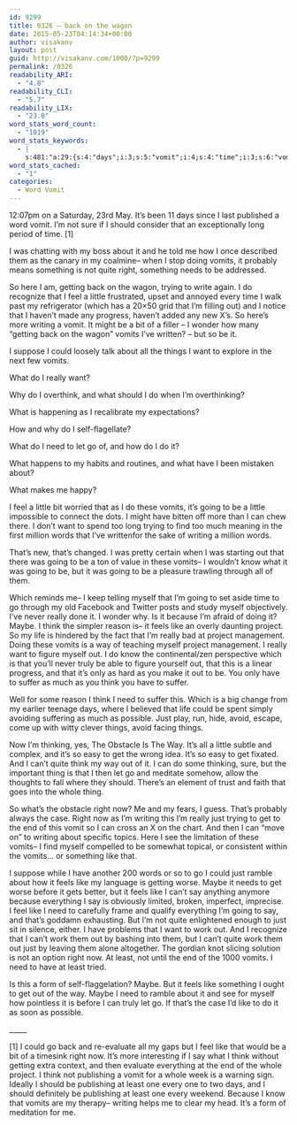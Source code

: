 ```yaml
---
id: 9299
title: 0326 – back on the wagon
date: 2015-05-23T04:14:34+00:00
author: visakanv
layout: post
guid: http://visakanv.com/1000/?p=9299
permalink: /0326
readability_ARI:
  - "4.8"
readability_CLI:
  - "5.7"
readability_LIX:
  - "23.8"
word_stats_word_count:
  - "1019"
word_stats_keywords:
  - |
    s:481:"a:29:{s:4:"days";i:3;s:5:"vomit";i:4;s:4:"time";i:3;s:6:"vomits";i:10;s:5:"right";i:5;s:6:"trying";i:3;s:4:"feel";i:4;s:6:"little";i:4;s:7:"writing";i:5;s:6:"things";i:3;s:4:"want";i:5;s:6:"really";i:5;s:4:"need";i:5;s:5:"going";i:6;s:5:"words";i:3;s:4:"know";i:3;s:7:"because";i:3;s:5:"maybe";i:4;s:5:"think";i:6;s:5:"feels";i:4;s:4:"like";i:8;s:7:"project";i:4;s:6:"suffer";i:3;s:4:"just";i:5;s:5:"can't";i:4;s:5:"whole";i:3;s:4:"work";i:3;s:5:"least";i:4;s:10:"publishing";i:3;}";
word_stats_cached:
  - "1"
categories:
  - Word Vomit
---
```

12:07pm on a Saturday, 23rd May. It&#8217;s been 11 days since I last published a word vomit. I&#8217;m not sure if I should consider that an exceptionally long period of time. [1]

I was chatting with my boss about it and he told me how I once described them as the canary in my coalmine– when I stop doing vomits, it probably means something is not quite right, something needs to be addressed.

So here I am, getting back on the wagon, trying to write again. I do recognize that I feel a little frustrated, upset and annoyed every time I walk past my refrigerator (which has a 20&#215;50 grid that I&#8217;m filling out) and I notice that I haven&#8217;t made any progress, haven&#8217;t added any new X&#8217;s. So here&#8217;s more writing a vomit. It might be a bit of a filler – I wonder how many &#8220;getting back on the wagon&#8221; vomits I&#8217;ve written? – but so be it. 

I suppose I could loosely talk about all the things I want to explore in the next few vomits.

What do I really want? 

Why do I overthink, and what should I do when I&#8217;m overthinking?

What is happening as I recalibrate my expectations? 

How and why do I self-flagellate?

What do I need to let go of, and how do I do it? 

What happens to my habits and routines, and what have I been mistaken about?

What makes me happy? 

I feel a little bit worried that as I do these vomits, it&#8217;s going to be a little impossible to connect the dots. I might have bitten off more than I can chew there. I don&#8217;t want to spend too long trying to find too much meaning in the first million words that I&#8217;ve writtenfor the sake of writing a million words. 

That&#8217;s new, that&#8217;s changed. I was pretty certain when I was starting out that there was going to be a ton of value in these vomits– I wouldn&#8217;t know what it was going to be, but it was going to be a pleasure trawling through all of them.

Which reminds me– I keep telling myself that I&#8217;m going to set aside time to go through my old Facebook and Twitter posts and study myself objectively. I&#8217;ve never really done it. I wonder why. Is it because I&#8217;m afraid of doing it? Maybe. I think the simpler reason is– it feels like an overly daunting project. So my life is hindered by the fact that I&#8217;m really bad at project management. Doing these vomits is a way of teaching myself project management. I really want to figure myself out. I do know the continental/zen perspective which is that you&#8217;ll never truly be able to figure yourself out, that this is a linear progress, and that it&#8217;s only as hard as you make it out to be. You only have to suffer as much as you think you have to suffer.

Well for some reason I think I need to suffer this. Which is a big change from my earlier teenage days, where I believed that life could be spent simply avoiding suffering as much as possible. Just play, run, hide, avoid, escape, come up with witty clever things, avoid facing things.

Now I&#8217;m thinking, yes, The Obstacle Is The Way. It&#8217;s all a little subtle and complex, and it&#8217;s so easy to get the wrong idea. It&#8217;s so easy to get fixated. And I can&#8217;t quite think my way out of it. I can do some thinking, sure, but the important thing is that I then let go and meditate somehow, allow the thoughts to fall where they should. There&#8217;s an element of trust and faith that goes into the whole thing.

So what&#8217;s the obstacle right now? Me and my fears, I guess. That&#8217;s probably always the case. Right now as I&#8217;m writing this I&#8217;m really just trying to get to the end of this vomit so I can cross an X on the chart. And then I can &#8220;move on&#8221; to writing about specific topics. Here I see the limitation of these vomits– I find myself compelled to be somewhat topical, or consistent within the vomits&#8230; or something like that.

I suppose while I have another 200 words or so to go I could just ramble about how it feels like my language is getting worse. Maybe it needs to get worse before it gets better, but it feels like I can&#8217;t say anything anymore because everything I say is obviously limited, broken, imperfect, imprecise. I feel like I need to carefully frame and qualify everything I&#8217;m going to say, and that&#8217;s goddamn exhausting. But I&#8217;m not quite enlightened enough to just sit in silence, either. I have problems that I want to work out. And I recognize that I can&#8217;t work them out by bashing into them, but I can&#8217;t quite work them out just by leaving them alone altogether. The gordian knot slicing solution is not an option right now. At least, not until the end of the 1000 vomits. I need to have at least tried.

Is this a form of self-flaggelation? Maybe. But it feels like something I ought to get out of the way. Maybe I need to ramble about it and see for myself how pointless it is before I can truly let go. If that&#8217;s the case I&#8217;d like to do it as soon as possible.

\_____

[1] I could go back and re-evaluate all my gaps but I feel like that would be a bit of a timesink right now. It&#8217;s more interesting if I say what I think without getting extra context, and then evaluate everything at the end of the whole project. I think not publishing a vomit for a whole week is a warning sign. Ideally I should be publishing at least one every one to two days, and I should definitely be publishing at least one every weekend. Because I know that vomits are my therapy– writing helps me to clear my head. It&#8217;s a form of meditation for me.
